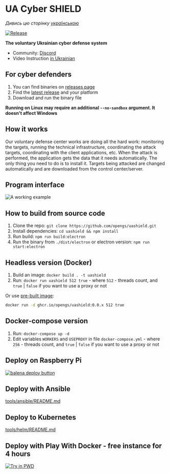 # UA Cyber SHIELD

*Дивись цю сторінку [українською](README.md)*

[![Release](https://img.shields.io/badge/Release-latest-blue)](https://github.com/opengs/uashield/releases/latest)

**The voluntary Ukrainian cyber defense system**

- Community: [Discord](https://discord.gg/7BfJ9JKQ98)
- Video Instruction [in Ukrainian](https://youtu.be/snTzpRt7a5k)

## For cyber defenders

1. You can find binaries on [releases page](https://github.com/opengs/uashield/releases)
2. Find the [latest release](https://github.com/opengs/uashield/releases/latest) and your platform
3. Download and run the binary file

**Running on Linux may require an additional `--no-sandbox` argument. It doesn't affect Windows**

## How it works

Our voluntary defense center works are doing all the hard work: monitoring the targets, running the technical infrastructure, coordinating the attack targets, coordinating with the client applications, etc.
When the attack is performed, the application gets the data that it needs automatically.
The only thing you need to do is to install it.
Targets being attacked are changed automatically and are downloaded from the control center/server.

## Program interface

![A working example](docs/working.png)

## How to build from source code

1. Clone the repo: `git clone https://github.com/opengs/uashield.git`
2. Install dependencies: `cd uashield && npm install`
3. Run build: `npm run build:electron`
4. Run the binary from `./dist/electron` or electron version: `npm run start:electron`

## Headless version (Docker)

1. Build an image: `docker build . -t uashield`
2. Run: `docker run uashield 512 true` - where `512` - threads count, and `true` | `false` if you want to use a proxy or not

Or use [pre-built image](https://github.com/opengs/uashield/pkgs/container/uashield):

```bash
docker run -d ghcr.io/opengs/uashield:0.0.x 512 true
```

## Docker-compose version

1. Run: `docker-compose up -d`
2. Edit variables `WORKERS` and `USEPROXY` in file `docker-compose.yml` - where `256` - threads count, and `true` | `false` if you want to use a proxy or not

## Deploy on Raspberry Pi

[![balena deploy button](https://www.balena.io/deploy.svg)](https://dashboard.balena-cloud.com/deploy?repoUrl=https://github.com/opengs/uashield)

## Deploy with Ansible

[tools/ansible/README.md](tools/ansible/README.md)

## Deploy to Kubernetes

[tools/helm/README.md](tools/helm/README.md)

## Deploy with Play With Docker - free instance for 4 hours

[![Try in PWD](https://raw.githubusercontent.com/play-with-docker/stacks/master/assets/images/button.png)](https://labs.play-with-docker.com/?stack=https://raw.githubusercontent.com/opengs/uashield/0.0.x/pwd-docker-compose.yml)
